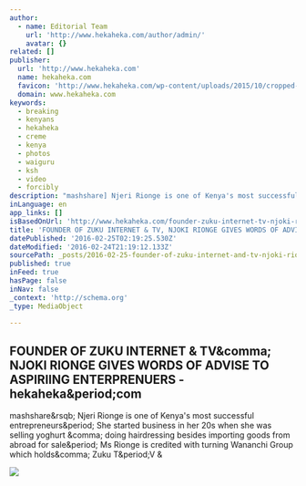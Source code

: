 ```yaml
---
author:
  - name: Editorial Team
    url: 'http://www.hekaheka.com/author/admin/'
    avatar: {}
related: []
publisher:
  url: 'http://www.hekaheka.com'
  name: hekaheka.com
  favicon: 'http://www.hekaheka.com/wp-content/uploads/2015/10/cropped-hekaheka-logo-192x192.jpg'
  domain: www.hekaheka.com
keywords:
  - breaking
  - kenyans
  - hekaheka
  - creme
  - kenya
  - photos
  - waiguru
  - ksh
  - video
  - forcibly
description: "mashshare] Njeri Rionge is one of Kenya's most successful entrepreneurs. She started business in her 20s when she was selling yoghurt , doing hairdressing besides importing goods from abroad for sale. Ms Rionge is credited with turning Wananchi Group which holds, Zuku T.V &"
inLanguage: en
app_links: []
isBasedOnUrl: 'http://www.hekaheka.com/founder-zuku-internet-tv-njoki-rionge-gives-words-advise-aspiriing-enterprenuers/'
title: 'FOUNDER OF ZUKU INTERNET & TV, NJOKI RIONGE GIVES WORDS OF ADVISE TO ASPIRIING ENTERPRENUERS - hekaheka.com'
datePublished: '2016-02-25T02:19:25.530Z'
dateModified: '2016-02-24T21:19:12.133Z'
sourcePath: _posts/2016-02-25-founder-of-zuku-internet-and-tv-njoki-rionge-gives-words-of-a.md
published: true
inFeed: true
hasPage: false
inNav: false
_context: 'http://schema.org'
_type: MediaObject

---
```

<article style=""><h1>FOUNDER OF ZUKU INTERNET &amp; TV&amp;comma; NJOKI RIONGE GIVES WORDS OF ADVISE TO ASPIRIING ENTERPRENUERS - hekaheka&amp;period;com</h1><p>mashshare&amp;rsqb; Njeri Rionge is one of Kenya's most successful entrepreneurs&amp;period; She started business in her 20s when she was selling yoghurt &amp;comma; doing hairdressing besides importing goods from abroad for sale&amp;period; Ms Rionge is credited with turning Wananchi Group which holds&amp;comma; Zuku T&amp;period;V &amp;</p><img src="http://www.hekaheka.com/wp-content/uploads/2014/08/njeri.jpg" /></article>